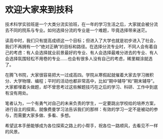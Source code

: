 # 欢迎大家来到技科

技术科学实验班是一个大类分流实验班，在一年的学习生活之后，大家就会被分流去不同的院系与专业。如何选择分流的专业是一个难题，毕竟选择带来迷茫。

读高中时，我们只有提高成绩这一个目标；但进入了大学也就是初步进入了社会，我们不再拥有一个“绝对正确”的目标和路径。在选择分流专业时，不同人会有着自己的考虑：有人会选择就业前景最好的专业、有人会选择最难分进去的专业、有人会选择氛围轻松不用卷的专业……也会有很多人没有自己的考虑，稀里糊涂就选了。

在腾飞书院，大家很容易把大一过成高四。学院从寒假起就催着大家去学习微积分、大学物理、编程；平时的活动也都非常高中，比如“期中辅导”和“期末辅导”。大家都埋着头做题，却不曾思考过这些解题技巧在之后的学习、科研、工作中到底有没有用处。

笔者认为，一个有勇气对自己的未来负责的学生，一定要跳出学校给的培养方案，进行自主的探索。就像费曼学习法告诉我们的那样：有效的学习一定不是被动的参与，而需要大家多做、多看、多想。

希望这本手册能够成为各位探索之路上的小帮手，祝各位一路顺风，去看见不一样的风景。
